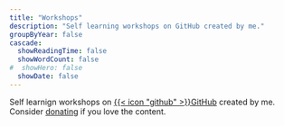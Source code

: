 ```yaml
---
title: "Workshops"
description: "Self learning workshops on GitHub created by me."
groupByYear: false
cascade:
  showReadingTime: false
  showWordCount: false
#  showHero: false
  showDate: false
---
```

Self learnign workshops on [{{< icon "github" >}}GitHub](https://github.com/Cheukting) created by me. Consider [donating](https://github.com/sponsors/Cheukting) if you love the content.